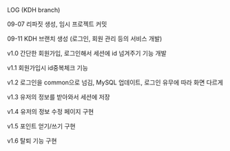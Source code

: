 LOG (KDH branch)

09-07 리파짓 생성, 임시 프로젝트 커밋

09-11 KDH 브랜치 생성 (로그인, 회원 관리 등의 서비스 개발)

v1.0 간단한 회원가입, 로그인해서 세션에 id 넘겨주기 기능 개발

v1.1 회원가입시 id중복체크 기능

v1.2 로그인을 common으로 넘김, MySQL 업데이트, 로그인 유무에 따라 화면 다르게

v1.3 유저의 정보를 받아와서 세션에 저장

v1.4 유저의 정보 수정 페이지 구현

v1.5 포인트 얻기/쓰기 구현

v1.6 탈퇴 기능 구현